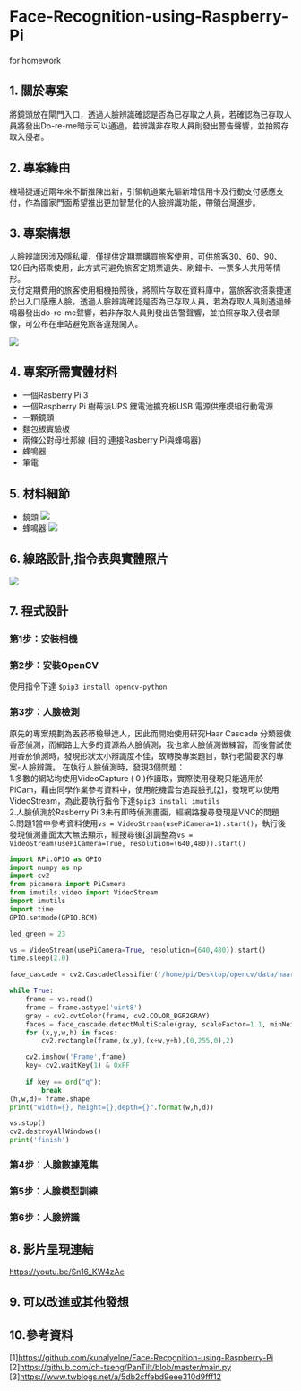 # Face-Recognition-using-Raspberry-Pi
for homework
## 1. 關於專案
將鏡頭放在閘門入口，透過人臉辨識確認是否為已存取之人員，若確認為已存取人員將發出Do-re-me暗示可以通過，若辨識非存取人員則發出警告聲響，並拍照存取入侵者。

## 2. 專案緣由
機場捷運近兩年來不斷推陳出新，引領軌道業先驅新增信用卡及行動支付感應支付，作為國家門面希望推出更加智慧化的人臉辨識功能，帶領台灣進步。

## 3. 專案構想
人臉辨識因涉及隱私權，僅提供定期票購買旅客使用，可供旅客30、60、90、120日內搭乘使用，此方式可避免旅客定期票遺失、刷錯卡、一票多人共用等情形。
<br>支付定期費用的旅客使用相機拍照後，將照片存取在資料庫中，當旅客欲搭乘捷運於出入口感應人臉，透過人臉辨識確認是否為已存取人員，若為存取人員則透過蜂鳴器發出do-re-me聲響，若非存取人員則發出告警聲響，並拍照存取入侵者頭像，可公布在車站避免旅客違規闖入。

![](pic/entrance.jpg)
## 4. 專案所需實體材料
* 一個Rasberry Pi 3
* 一個Raspberry Pi 樹莓派UPS 鋰電池擴充板USB 電源供應模組行動電源
* 一顆鏡頭
* 麵包板實驗板
* 兩條公對母杜邦線 (目的:連接Rasberry Pi與蜂鳴器)
* 蜂鳴器
* 筆電
## 5. 材料細節
* 鏡頭
![](pic/camera.jpg)
* 蜂鳴器
![](pic/buzzer1.jpg)
## 6. 線路設計,指令表與實體照片
![](pic/deployment.PNG)
## 7. 程式設計
### 第1步：安裝相機
### 第2步：安裝OpenCV
使用指令下達 ```$pip3 install opencv-python```
### 第3步：人臉檢測
原先的專案規劃為丟菸蒂檢舉達人，因此而開始使用研究Haar Cascade 分類器做香菸偵測，而網路上大多的資源為人臉偵測，我也拿人臉偵測做練習，而後嘗試使用香菸偵測時，發現形狀太小辨識度不佳，故轉換專案題目，執行老闆要求的專案-人臉辨識。
在執行人臉偵測時，發現3個問題：
<br>1.多數的網站均使用VideoCapture ( 0 )作讀取，實際使用發現只能適用於 PiCam，藉由同學作業參考資料中，使用舵機雲台追蹤臉孔[[2]](https://github.com/ch-tseng/PanTilt/blob/master/main.py)，發現可以使用VideoStream，為此要執行指令下達```$pip3 install imutils```
<br>2.人臉偵測於Rasberry Pi 3未有即時偵測畫面，經網路搜尋發現是VNC的問題
<br>3.問題1當中參考資料使用```vs = VideoStream(usePiCamera=1).start()```，執行後發現偵測畫面太大無法顯示，經搜尋後[[3]](https://www.twblogs.net/a/5db2cffebd9eee310d9fff12)調整為```vs = VideoStream(usePiCamera=True, resolution=(640,480)).start()```
```python
import RPi.GPIO as GPIO
import numpy as np
import cv2
from picamera import PiCamera
from imutils.video import VideoStream
import imutils
import time
GPIO.setmode(GPIO.BCM)

led_green = 23

vs = VideoStream(usePiCamera=True, resolution=(640,480)).start()
time.sleep(2.0)

face_cascade = cv2.CascadeClassifier('/home/pi/Desktop/opencv/data/haarcascades/haarcascade_frontalface_alt.xml')

while True:
    frame = vs.read()
    frame = frame.astype('uint8')
    gray = cv2.cvtColor(frame, cv2.COLOR_BGR2GRAY)
    faces = face_cascade.detectMultiScale(gray, scaleFactor=1.1, minNeighbors=5, minSize=(30,30))
    for (x,y,w,h) in faces:
        cv2.rectangle(frame,(x,y),(x+w,y+h),(0,255,0),2)

    cv2.imshow('Frame',frame)
    key= cv2.waitKey(1) & 0xFF
    
    if key == ord("q"):
        break
(h,w,d)= frame.shape
print("width={}, height={},depth={}".format(w,h,d))

vs.stop()
cv2.destroyAllWindows()
print('finish')
```
### 第4步：人臉數據蒐集
### 第5步：人臉模型訓練
### 第6步：人臉辨識


## 8. 影片呈現連結
https://youtu.be/Sn16_KW4zAc
## 9. 可以改進或其他發想
## 10.參考資料
[1]https://github.com/kunalyelne/Face-Recognition-using-Raspberry-Pi
<br>[2]https://github.com/ch-tseng/PanTilt/blob/master/main.py
<br>[3]https://www.twblogs.net/a/5db2cffebd9eee310d9fff12
